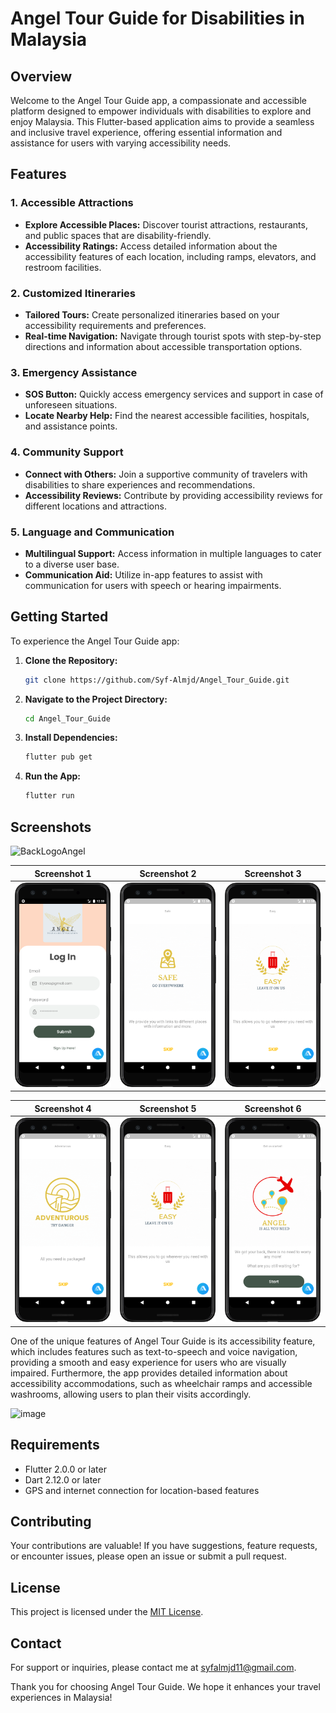 
# Angel Tour Guide for Disabilities in Malaysia

## Overview

Welcome to the Angel Tour Guide app, a compassionate and accessible platform designed to empower individuals with disabilities to explore and enjoy Malaysia. This Flutter-based application aims to provide a seamless and inclusive travel experience, offering essential information and assistance for users with varying accessibility needs.

## Features

### 1. Accessible Attractions

- **Explore Accessible Places:** Discover tourist attractions, restaurants, and public spaces that are disability-friendly.
- **Accessibility Ratings:** Access detailed information about the accessibility features of each location, including ramps, elevators, and restroom facilities.

### 2. Customized Itineraries

- **Tailored Tours:** Create personalized itineraries based on your accessibility requirements and preferences.
- **Real-time Navigation:** Navigate through tourist spots with step-by-step directions and information about accessible transportation options.

### 3. Emergency Assistance

- **SOS Button:** Quickly access emergency services and support in case of unforeseen situations.
- **Locate Nearby Help:** Find the nearest accessible facilities, hospitals, and assistance points.

### 4. Community Support

- **Connect with Others:** Join a supportive community of travelers with disabilities to share experiences and recommendations.
- **Accessibility Reviews:** Contribute by providing accessibility reviews for different locations and attractions.

### 5. Language and Communication

- **Multilingual Support:** Access information in multiple languages to cater to a diverse user base.
- **Communication Aid:** Utilize in-app features to assist with communication for users with speech or hearing impairments.

## Getting Started

To experience the Angel Tour Guide app:

1. **Clone the Repository:**
   ```bash
   git clone https://github.com/Syf-Almjd/Angel_Tour_Guide.git
   ```

2. **Navigate to the Project Directory:**
   ```bash
   cd Angel_Tour_Guide
   ```

3. **Install Dependencies:**
   ```bash
   flutter pub get
   ```

4. **Run the App:**
   ```bash
   flutter run
   ```

## Screenshots

![BackLogoAngel](https://github.com/Syf-Almjd/Angel_Tour_Guide/assets/70374999/a16e8530-19ce-4024-b532-51725152a29b)


| Screenshot 1                              | Screenshot 2                              | Screenshot 3                              |
|-------------------------------------------|-------------------------------------------|-------------------------------------------|
| ![Screenshot 1](assets/screenshots/7.png) | ![Screenshot 2](assets/screenshots/2.png) | ![Screenshot 3](assets/screenshots/3.png) |

| Screenshot 4                              | Screenshot 5                              | Screenshot 6                              |
|-------------------------------------------|-------------------------------------------|-------------------------------------------|
| ![Screenshot 4](assets/screenshots/4.png) | ![Screenshot 5](assets/screenshots/5.png) | ![Screenshot 6](assets/screenshots/6.png) |


One of the unique features of Angel Tour Guide is its accessibility feature, which includes features such as text-to-speech and voice navigation, providing a smooth and easy experience for users who are visually impaired. Furthermore, the app provides detailed information about accessibility accommodations, such as wheelchair ramps and accessible washrooms, allowing users to plan their visits accordingly.


![image](https://github.com/Syf-Almjd/Angel_Tour_Guide/assets/70374999/baf9ef29-12fe-4a8e-80d1-f91301337173)



## Requirements

- Flutter 2.0.0 or later
- Dart 2.12.0 or later
- GPS and internet connection for location-based features

## Contributing

Your contributions are valuable! If you have suggestions, feature requests, or encounter issues, please open an issue or submit a pull request.

## License

This project is licensed under the [MIT License](https://opensource.org/license/mit/).

## Contact

For support or inquiries, please contact me at syfalmjd11@gmail.com.

Thank you for choosing Angel Tour Guide. We hope it enhances your travel experiences in Malaysia!

